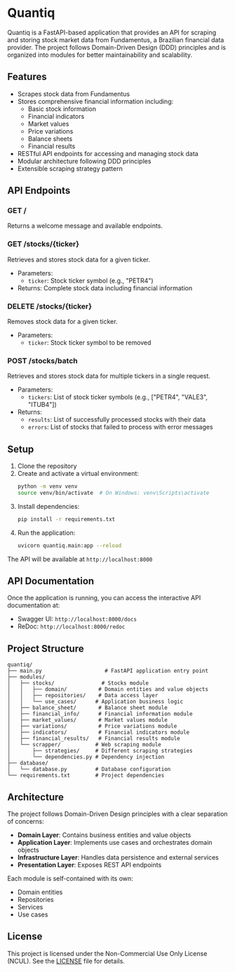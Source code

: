 # Quantiq

Quantiq is a FastAPI-based application that provides an API for scraping and storing stock market data from Fundamentus, a Brazilian financial data provider. The project follows Domain-Driven Design (DDD) principles and is organized into modules for better maintainability and scalability.

## Features

- Scrapes stock data from Fundamentus
- Stores comprehensive financial information including:
  - Basic stock information
  - Financial indicators
  - Market values
  - Price variations
  - Balance sheets
  - Financial results
- RESTful API endpoints for accessing and managing stock data
- Modular architecture following DDD principles
- Extensible scraping strategy pattern

## API Endpoints

### GET /
Returns a welcome message and available endpoints.

### GET /stocks/{ticker}
Retrieves and stores stock data for a given ticker.
- Parameters:
  - `ticker`: Stock ticker symbol (e.g., "PETR4")
- Returns: Complete stock data including financial information

### DELETE /stocks/{ticker}
Removes stock data for a given ticker.
- Parameters:
  - `ticker`: Stock ticker symbol to be removed

### POST /stocks/batch
Retrieves and stores stock data for multiple tickers in a single request.
- Parameters:
  - `tickers`: List of stock ticker symbols (e.g., ["PETR4", "VALE3", "ITUB4"])
- Returns: 
  - `results`: List of successfully processed stocks with their data
  - `errors`: List of stocks that failed to process with error messages

## Setup

1. Clone the repository
2. Create and activate a virtual environment:
   ```bash
   python -m venv venv
   source venv/bin/activate  # On Windows: venv\Scripts\activate
   ```
3. Install dependencies:
   ```bash
   pip install -r requirements.txt
   ```
4. Run the application:
   ```bash
   uvicorn quantiq.main:app --reload
   ```

The API will be available at `http://localhost:8000`

## API Documentation

Once the application is running, you can access the interactive API documentation at:
- Swagger UI: `http://localhost:8000/docs`
- ReDoc: `http://localhost:8000/redoc`

## Project Structure

```
quantiq/
├── main.py                    # FastAPI application entry point
├── modules/
│   ├── stocks/               # Stocks module
│   │   ├── domain/          # Domain entities and value objects
│   │   ├── repositories/    # Data access layer
│   │   └── use_cases/      # Application business logic
│   ├── balance_sheet/       # Balance sheet module
│   ├── financial_info/      # Financial information module
│   ├── market_values/       # Market values module
│   ├── variations/          # Price variations module
│   ├── indicators/          # Financial indicators module
│   ├── financial_results/   # Financial results module
│   └── scrapper/           # Web scraping module
│       ├── strategies/     # Different scraping strategies
│       └── dependencies.py # Dependency injection
├── database/
│   └── database.py         # Database configuration
└── requirements.txt        # Project dependencies
```

## Architecture

The project follows Domain-Driven Design principles with a clear separation of concerns:

- **Domain Layer**: Contains business entities and value objects
- **Application Layer**: Implements use cases and orchestrates domain objects
- **Infrastructure Layer**: Handles data persistence and external services
- **Presentation Layer**: Exposes REST API endpoints

Each module is self-contained with its own:
- Domain entities
- Repositories
- Services
- Use cases

## License

This project is licensed under the Non-Commercial Use Only License (NCUL). See the [LICENSE](LICENSE) file for details.
